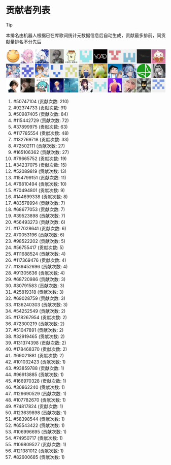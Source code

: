 # 贡献者列表

> [!TIP]
> 本排名由机器人根据已在库歌词统计元数据信息后自动生成，贡献最多排前，同贡献量排名不分先后

![贡献者头像画廊](./CONTRIBUTORS.svg)

1. #50747104 (贡献次数: 210)
2. #92374733 (贡献次数: 91)
3. #50987405 (贡献次数: 84)
4. #115442729 (贡献次数: 72)
5. #37899975 (贡献次数: 63)
6. #117785554 (贡献次数: 48)
7. #132769718 (贡献次数: 33)
8. #72502111 (贡献次数: 27)
9. #165106362 (贡献次数: 27)
10. #79665752 (贡献次数: 19)
11. #34237075 (贡献次数: 15)
12. #52089819 (贡献次数: 13)
13. #154799151 (贡献次数: 11)
14. #76810494 (贡献次数: 10)
15. #70494801 (贡献次数: 9)
16. #144699338 (贡献次数: 8)
17. #83578994 (贡献次数: 7)
18. #68677053 (贡献次数: 7)
19. #39523898 (贡献次数: 7)
20. #56493273 (贡献次数: 6)
21. #177028641 (贡献次数: 6)
22. #70053196 (贡献次数: 6)
23. #98522202 (贡献次数: 5)
24. #56755417 (贡献次数: 5)
25. #111688524 (贡献次数: 4)
26. #117369476 (贡献次数: 4)
27. #139452696 (贡献次数: 4)
28. #91305636 (贡献次数: 4)
29. #68720986 (贡献次数: 3)
30. #30791583 (贡献次数: 3)
31. #25819318 (贡献次数: 3)
32. #69028759 (贡献次数: 3)
33. #136240303 (贡献次数: 3)
34. #54252549 (贡献次数: 2)
35. #178267954 (贡献次数: 2)
36. #72300219 (贡献次数: 2)
37. #51047891 (贡献次数: 2)
38. #32919465 (贡献次数: 2)
39. #131374398 (贡献次数: 2)
40. #178468370 (贡献次数: 2)
41. #69021881 (贡献次数: 2)
42. #101032423 (贡献次数: 1)
43. #93859788 (贡献次数: 1)
44. #96913885 (贡献次数: 1)
45. #166970328 (贡献次数: 1)
46. #30862240 (贡献次数: 1)
47. #129690529 (贡献次数: 1)
48. #107782670 (贡献次数: 1)
49. #74817824 (贡献次数: 1)
50. #123639898 (贡献次数: 1)
51. #58398544 (贡献次数: 1)
52. #65543422 (贡献次数: 1)
53. #106996695 (贡献次数: 1)
54. #74950717 (贡献次数: 1)
55. #109809527 (贡献次数: 1)
56. #121381012 (贡献次数: 1)
57. #82600685 (贡献次数: 1)
